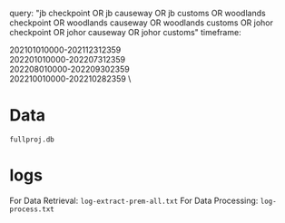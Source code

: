 query: "jb checkpoint OR jb causeway OR jb customs OR woodlands checkpoint OR woodlands causeway OR woodlands customs OR johor checkpoint OR johor causeway OR johor customs"
timeframe:

202101010000-202112312359 \
202201010000-202207312359 \
202208010000-202209302359 \
202210010000-202210282359 \

# Data

`fullproj.db`

# logs

For Data Retrieval: `log-extract-prem-all.txt`
For Data Processing: `log-process.txt`
